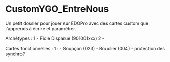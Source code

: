 # CustomYGO_EntreNous
 
Un petit dossier pour jouer sur EDOPro avec des cartes custom que j'apprends à écrire et paramétrer.

Archétypes :
1 - Fiole Disparue (901001xxx)
2 - 

Cartes fonctionnelles :
1 :
	- Soupçon (023)
	- Bouclier (004) - protection des synchro?